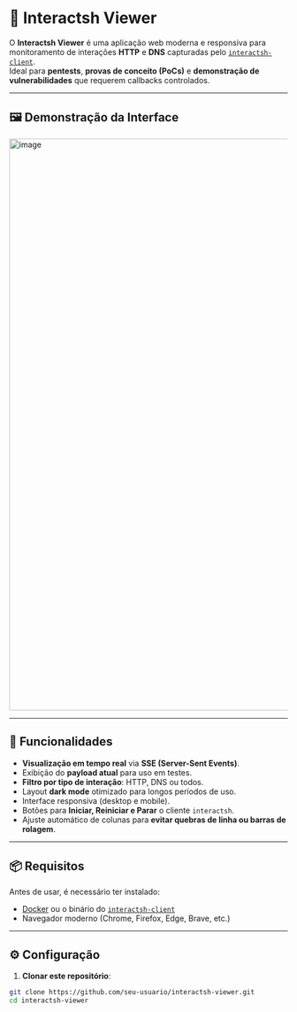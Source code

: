 # 📡 Interactsh Viewer

O **Interactsh Viewer** é uma aplicação web moderna e responsiva para monitoramento de interações **HTTP** e **DNS** capturadas pelo [`interactsh-client`](https://github.com/projectdiscovery/interactsh).  
Ideal para **pentests**, **provas de conceito (PoCs)** e **demonstração de vulnerabilidades** que requerem callbacks controlados.

---

## 🖼️ Demonstração da Interface

<img width="1917" height="1032" alt="image" src="https://github.com/user-attachments/assets/ea542a9f-84ae-4926-88bc-510f5ffce268" />

---

## 🚀 Funcionalidades

- **Visualização em tempo real** via **SSE (Server-Sent Events)**.
- Exibição do **payload atual** para uso em testes.
- **Filtro por tipo de interação**: HTTP, DNS ou todos.
- Layout **dark mode** otimizado para longos períodos de uso.
- Interface responsiva (desktop e mobile).
- Botões para **Iniciar, Reiniciar e Parar** o cliente `interactsh`.
- Ajuste automático de colunas para **evitar quebras de linha ou barras de rolagem**.

---

## 📦 Requisitos

Antes de usar, é necessário ter instalado:

- [Docker](https://docs.docker.com/get-docker/) ou o binário do [`interactsh-client`](https://github.com/projectdiscovery/interactsh/releases)
- Navegador moderno (Chrome, Firefox, Edge, Brave, etc.)

---

## ⚙️ Configuração

1. **Clonar este repositório**:

```bash
git clone https://github.com/seu-usuario/interactsh-viewer.git
cd interactsh-viewer

